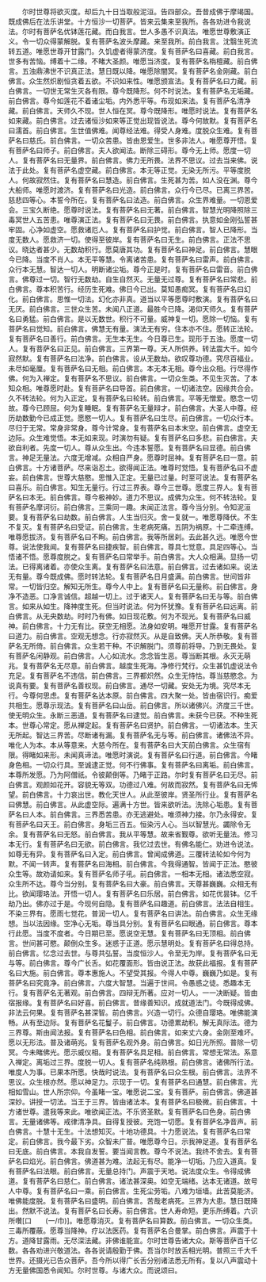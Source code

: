 <!-- { "loadSidebar": true } -->
　　尔时世尊将欲灭度。却后九十日当取般泥洹。告四部众。吾昔成佛于摩竭国。既成佛后在法乐讲堂。十方恒沙一切菩萨。皆来云集来至我所。各各劝进令我说法。尔时有菩萨名优钵莲花藏。而白我言。世人多愚不识真法。唯愿世尊敷演正义。令一切众得蒙解脱。复有菩萨名波头摩藏。来至我所。前白我言。沈翳生死流转五道。唯愿世尊开甘露门。久饥虚者得蒙济度。复有菩萨名曰喜藏。前白我言。世多有苦恼。缚着十二缘。不睹大圣颜。唯愿当济度。复有菩萨名栴檀藏。前白佛言。五浊鼎沸世不识真正法。慧日既以降。唯愿除闇冥。复有菩萨名金刚藏。前白佛言。众生然炽剧恒贪着五欲。不识如来性。唯愿颁宣法。复有菩萨名曰力藏。前白佛言。一切世无常生灭各有限。尊今既降形。何不时说法。复有菩萨名无垢藏。前白佛言。尊今如莲花不着诸尘垢。内外悉平等。布现如来法。复有菩萨名清净藏。前白佛言。天师久不现。世人恒在冥。尊今既降形。唯愿时说法。复有菩萨名如来藏。前白佛言。过去诸恒沙如来等正觉出现皆说法。尊今何故默。复有菩萨名曰濡首。前白佛言。生世值佛难。闻尊经法难。得受人身难。度脱众生难。复有菩萨名曰慈氏。前白佛言。一切众苦患。皆由恩爱生。世多非法人。唯愿尊开悟。复有菩萨名曰师子。前白佛言。夫人欲闻法。断除三碍形。尊今无上师。愿度一切人。复有菩萨名曰无量界。前白佛言。佛力无所畏。法界不思议。过去当来佛。说法于此处。复有菩萨名虚空藏。前白佛言。本无等正觉。无染无所污。平等度脱人。何故寂然住。复有菩萨名曰慧造。前白佛言。生死甚为苦。如人没在渊。尊今大船师。唯愿时渡济。复有菩萨名曰光造。前白佛言。众行今已尽。已离三界苦。慈悲四等心。本誓今所在。复有菩萨名曰法造。前白佛言。众生界难量。一切恩爱会。三宝久断绝。愿尊时说法。复有菩萨名曰无著。前白佛言。智慧光明降照除三毒冥世人五苦患。唯尊演正法。复有菩萨名曰无畏。前白佛言。执意如金刚弘誓甚牢固。心净如虚空。愿救诸厄人。复有菩萨名曰护觉。前白佛言。智人已降形。当度无数人。愿救济一切。使得至彼岸。复有菩萨名曰无生。前白佛言。正法不思议。晓达者甚少。无数劫积行。愿莫唐其功。复有菩萨名曰神足。前白佛言。慧眼今已降。当度不肖人。本无平等慧。令离诸苦患。复有菩萨名曰雷声。前白佛言。众行本无慧。智达一切人。明断诸尘垢。尊今正是时。复有菩萨名曰雷音。前白佛言。佛尊过一切。智行无数劫。自生自然灭。无量无过尊。复有菩萨名曰常悲。前白佛言。尊本积苦行。经历生死难。佛日今已出。莫知愚痴冥。复有菩萨名曰幻化。前白佛言。思惟一切法。幻化亦非真。道当以平等愿尊时敷演。复有菩萨名曰无厌。前白佛言。三世众生苦。未闻八正道。最胜今已降。渴仰天师久。复有菩萨名曰勇猛。前白佛言。是以无数世。积行不可量。威神复一切。愿除一切恼。复有菩萨名曰觉知。前白佛言。佛慧无有量。演法无有穷。住本亦不住。愿转正法轮。复有菩萨名曰善行。前白佛言。无生本无生。今日尊已生。现形于五浊。愿度一切人。复有菩萨名曰正见。前白佛言。三界第一尊。天人所供养。转法震大千。如今寂然默。复有菩萨名曰法净。前白佛言。设从无数劫。欲叹尊功德。究尽百福业。未尽如毫厘。复有菩萨名曰无相。前白佛言。本无本无相。尊今出众相。行尽得作佛。何为入禅定。复有菩萨名不思议。前白佛言。一切众生类。不见生灭苦。了本知众相。唯尊愿时赴。复有菩萨名曰导首。前白佛言。一切诸法空。因缘共合会。久不转法轮。何为入正定。复有菩萨名曰轮转。前白佛言。平等无憎爱。愍念一切故。尊今已顾屈。何为复睡眠。复有菩萨名无量辩才。前白佛言。大圣人中尊。经历劫数勤今已成正觉。愿愍一切人。复有菩萨名曰生尽。前白佛言。一切众行本。尽归于无常。常身非常身。尊今计常身。复有菩萨名曰本末空。前白佛言。虚空无边际。众生难觉悟。本无如来现。时演勿有疑。复有菩萨名曰多悲。前白佛言。夫欲自利者。先度一切人。尊从众生出。今违本誓愿。复有菩萨名曰显德。前白佛言。神足无量法。六度无增减。众相自严身。愿尊时屈神。复有菩萨名曰一意。前白佛言。十方诸菩萨。尽来诣忍土。欲得闻正法。唯尊时觉悟。复有菩萨名曰不虚妄。前白佛言。世尊大慈愍。思惟入正定。无量已过量。时至可说法。复有菩萨名曰喜乐。前白佛言。知生无量行。行过三界表。尊今三世尊。愿度三界人。复有菩萨名曰本无。前白佛言。尊今极神妙。道力不思议。成佛为众生。何不转法轮。复有菩萨名摩诃衍。前白佛言。三乘同一趣。未闻正法言。尊今当分别。令知泥洹要。复有菩萨名曰劫数。前白佛言。人生当归灭。舍一复就一。唯愿尊降伏。不生不复灭。复有菩萨名曰受证。前白佛言。生老病死痛。五阴为祸原。十二牵连缚。唯尊愿拔济。复有菩萨名曰不眴。前白佛言。我等所居刹。去此甚久远。唯愿今世尊。说法使我闻。复有菩萨名曰捷疾智。前白佛言。尊具七觉意。具足四等心。当悟诸不悟。愿尊度脱之。复有菩萨名曰常举手。前白佛言。大人众相满。显扬一切法。已得离诸着。亦使众生离。复有菩萨名曰法意。前白佛言。过去诸如来。说法无有量。尊今既成佛。愿时转法轮。复有菩萨名日月盛满。前白佛言。世间皆非常。一切皆归空。解知无所生。尊今人中上。复有菩萨名曰无量称。前白佛言。身净不造恶。口净言诚信。超越一切上。过于诸天人。复有菩萨名曰无与等。前白佛言。如来从如生。降神度生死。但当时说法。何为怀犹豫。复有菩萨名曰远离。前白佛言。从无央数劫。时时乃有佛。如日现花敷。何为不现光。复有菩萨名曰威神。前白佛言。十力无有比。获空无相愿。法身如安明。唯愿开甘露。复有菩萨名曰道力。前白佛言。空观无想念。行亦寂然灭。从是自致佛。天人所恭敬。复有菩萨名无所倚。前白佛言。众生若干种。不识解脱门。须尊前将导。乃到无畏处。复有菩萨名闲静观。前白佛言。人心如流水。念念皆生恶。尊当断其根。永灭无萌兆。复有菩萨名无尽意。前白佛言。越度生死海。净修行梵行。众生甚饥虚说法令充足。复有菩萨名不违信。前白佛言。三界都炽然。众生无恃怙。尊当慈愍念。为说真有要。复有菩萨名善权现。前白佛言。通尽一切藏。安处无为境。究尽本无行。今尊何思虑。复有菩萨名达本原。前白佛言。四大聚一处。皆由宿识行。痴爱共相生。愿尊示现法。复有菩萨名曰山岳。前白佛言。所以诸佛兴。济度三千世。使无明众生。永断三恶道。复有菩萨名曰逮觉。前白佛言。未获今已获。不种生死本。世尊心常定。愿从禅定起。复有菩萨名曰贤护。前白佛言。一切诸法本。生灭无所起。智达三界苦。尽断诸有漏。复有菩萨名无与等。前白佛言。诸佛法不异。唯化人为本。本从等意来。大慈今所在。复有菩萨名曰大天前白佛言。众生宿有限。得睹如来形。未闻真谛法。唯愿时演说。复有菩萨名曰行道。前白佛言。今睹身色相。一切众行具。至诚逮正觉。何不行佛事。复有菩萨名曰离垢。前白佛言。本尊所发愿。乃为阿僧祇。令彼颠倒等。乃睹于正路。尔时复有菩萨名曰无尽。前白佛言。观颜如花开。容貌无等双。功德过八难。何故而寂然。复有菩萨名曰无悕望。前白佛言。十力哀出世。教化天世人。从此至彼岸。贤圣所行业。复有菩萨名曰佛慧。前白佛言。从此虚空际。遍满十方世。皆来欲听法。洗除心垢患。复有菩萨名曰人本。前白佛言。三界悉苦患。亦无逃避处。唯须神力接。尔乃永得安。复有菩萨名曰天王。前白佛言。身垢三百五。恒染污人心。当以智慧光。蠲除令无余。复有菩萨名曰无怒。前白佛言。我从平等慧。故来省觐尊。欲听无量法。修习本无行。复有菩萨名曰无欲。前白佛言。我忆过去世。有佛名能仁。劝进令说法。如尊无有异。复有菩萨名曰入定。前白佛言。曾闻成佛道。三覆转法轮如今何为默。不闻一转声。复有菩萨名曰海相。前白佛言。今我得通智。皆闻于正法。愍彼众生等。故劝请如来。复有菩萨名师子吼。前白佛言。一相本无相。诸法悉空寂。众生所不达。尊今当分别。复有菩萨名曰大豪。前白佛言。天尊甚巍巍。众相无有比。欲闻璎珞法。开悟一切人。复有菩萨名曰乐居。前白佛言。如花优昙钵。亿千劫乃出。佛亦过于是。今现何自隐。复有菩萨名曰趣道。前白佛言。法法自相生。不染三界有。愿雨七觉花。普润一切人。复有菩萨名曰讲法。前白佛言。众生无缘想。当以法因缘。空净心无垢。尊当具分别。复有菩萨名曰眼通。前白佛言。尊本行此愿。当度不度者。今日期已至。愿说空无慧。复有菩萨名曰无顶相。前白佛言。世间甚可愍。颠倒众生多。迷惑于正道。愿示慧明处。复有菩萨名曰得总持。前白佛言。忆念过去世。与尊共弘誓。当度恒沙人。令至无为岸。复有菩萨名曰无与等。前白佛言。尊今广长舌。如花覆面形。皆由说正法。故获此福报。复有菩萨名曰大施。前白佛言。尊本惠施人。不望受其报。今得人中尊。巍巍乃如是。复有菩萨名曰究竟净。前白佛言。六度大智慧。当遍于世间。令愚惑之徒。悉趣本无行。复有菩萨名无著观。前白佛言。四辩无所著。应对一切人。一一决断疑。皆由宿报缘。复有菩萨名曰好喜。前白佛言。昔缘善知识。成就道法门。今既得成佛。非法云何果。复有菩萨名甚深智。前白佛言。兴造一切行。众德自璎珞。唯佛能演畅。从有至边际。复有菩萨名花鬘子。前白佛言。功德累劫积。解无真际法。德为三界尊。斯由闻法报。复有菩萨名曰色相。前白佛言。如来丈六身。金刚至难坏。愿以无形法。普及诸萌兆。复有菩萨名观外身。前白佛言。如日光所照。普除一切冥。今未睹佛光。愿示威仪相。复有菩萨名具足相。前白佛言。常想无常法。系意入禅定。离垢过三界。度脱一切人。复有菩萨名纯熟根。前白佛言。诸佛所行法。唯度人为事。已果本所愿。快哉时说法。复有菩萨名曰众生根。前白佛言。法界不思议。众生根亦然。愿以神足力。示现于一切。复有菩萨名曰通慧。前白佛言。光相如雪山。世人所宗仰。今虽睹一宝。唯愿说二宝。复有菩萨。前白佛言。佛道甚深妙。讲授一切法。当王于三界。皆由诸法本。复有菩萨名曰极微。前白佛言。十方诸世尊。遣我等来此。唯欲闻正法。不乐贤圣默。复有菩萨名曰色身。前白佛言。无量诸佛等。戒律清净具。自得复授彼。充饱一切愿。复有菩萨名净音声。前白佛言。十慧十无生。十法想知灭。十地功德具。十力愿说法。复有菩萨名曰常定。前白佛言。我今最下劣。众智未广普。唯愿尊今日。示我神足道。复有菩萨名曰无底。前白佛言。本我自发誓。要当闻言教。尊今不说法。我终不舍去。复有菩萨名曰焰光。前白佛言。佛道甚为难。法起无有尽。能净一切垢。乃应入道真。复有菩萨名曰法眼。前白佛言。无量总持门。声震于天地。说法度众生。令得成佛道。复有菩萨名曰慈仁。前白佛言。诸法甚深奥。如空无端绪。达本无诸道。故号人中尊。复有菩萨名曰一乘。前白佛言。生死尘劳垢。八难为垣墙。此苦莫能济。唯佛能度脱。复有菩萨名曰盛明。前白佛言。苦哉老病死。三界为大患。慧日既降出。然默不说法。复有菩萨名曰长寿。前白佛言。世人寿命短。更乐所缚着。六识所囋[口　　(一/巾)]。唯愿尊消灭。复有菩萨名曰算数。前白佛言。一切众生类。三毒所覆蔽。愿尊当降神。疗以法医药。复有菩萨名合曼掌。前白佛言。声震于十方。道降甘露雨。无尽深法藏。非佛谁能宣。尔时世尊告诸大众。斯等菩萨百千亿数。各各劝进兴敬道法。各各说请殷勤于佛。吾当尔时放舌相光明。普照三千大千世界。还摄光已告众菩萨。吾今所以得广长舌分别诸法悉无所有。复以八声震动十方无量佛国悉令闻知。尔时世尊。与诸大众。而说颂曰。
